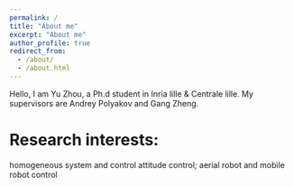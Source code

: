 ```yaml
---
permalink: /
title: "About me"
excerpt: "About me"
author_profile: true
redirect_from: 
  - /about/
  - /about.html
---
```


Hello, I am Yu Zhou, a Ph.d student in Inria lille & Centrale lille. My supervisors are Andrey Polyakov and Gang Zheng.

Research interests:
======
homogeneous system and control
attitude control;
aerial robot and mobile robot control


